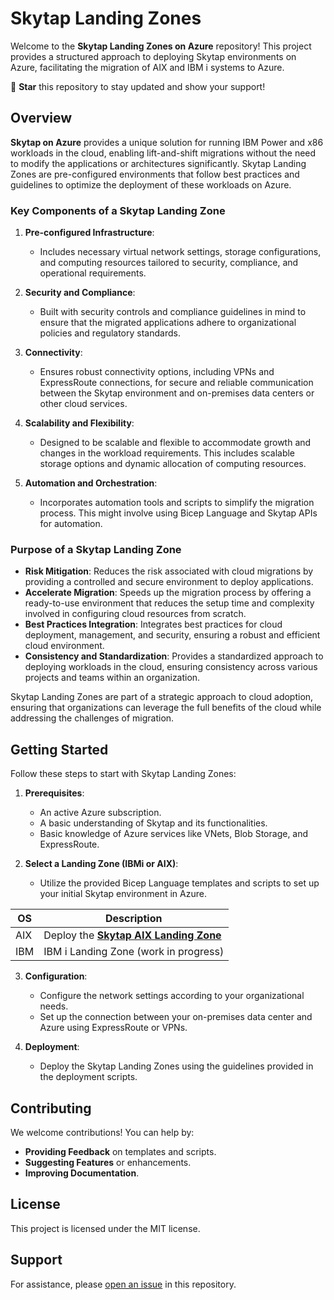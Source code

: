 # Skytap Landing Zones

Welcome to the **Skytap Landing Zones on Azure** repository! This project provides a structured approach to deploying Skytap environments on Azure, facilitating the migration of AIX and IBM i systems to Azure.

🌟 **Star** this repository to stay updated and show your support!

## Overview

**Skytap on Azure** provides a unique solution for running IBM Power and x86 workloads in the cloud, enabling lift-and-shift migrations without the need to modify the applications or architectures significantly. Skytap Landing Zones are pre-configured environments that follow best practices and guidelines to optimize the deployment of these workloads on Azure.

### Key Components of a Skytap Landing Zone

1. **Pre-configured Infrastructure**:
   - Includes necessary virtual network settings, storage configurations, and computing resources tailored to security, compliance, and operational requirements.

2. **Security and Compliance**:
   - Built with security controls and compliance guidelines in mind to ensure that the migrated applications adhere to organizational policies and regulatory standards.

3. **Connectivity**:
   - Ensures robust connectivity options, including VPNs and ExpressRoute connections, for secure and reliable communication between the Skytap environment and on-premises data centers or other cloud services.

4. **Scalability and Flexibility**:
   - Designed to be scalable and flexible to accommodate growth and changes in the workload requirements. This includes scalable storage options and dynamic allocation of computing resources.

5. **Automation and Orchestration**:
   - Incorporates automation tools and scripts to simplify the migration process. This might involve using Bicep Language and Skytap APIs for automation.

### Purpose of a Skytap Landing Zone

- **Risk Mitigation**: Reduces the risk associated with cloud migrations by providing a controlled and secure environment to deploy applications.
- **Accelerate Migration**: Speeds up the migration process by offering a ready-to-use environment that reduces the setup time and complexity involved in configuring cloud resources from scratch.
- **Best Practices Integration**: Integrates best practices for cloud deployment, management, and security, ensuring a robust and efficient cloud environment.
- **Consistency and Standardization**: Provides a standardized approach to deploying workloads in the cloud, ensuring consistency across various projects and teams within an organization.

Skytap Landing Zones are part of a strategic approach to cloud adoption, ensuring that organizations can leverage the full benefits of the cloud while addressing the challenges of migration.

## Getting Started

Follow these steps to start with Skytap Landing Zones:

1. **Prerequisites**:
   - An active Azure subscription.
   - A basic understanding of Skytap and its functionalities.
   - Basic knowledge of Azure services like VNets, Blob Storage, and ExpressRoute.

2. **Select a Landing Zone (IBMi or AIX)**:
   - Utilize the provided Bicep Language templates and scripts to set up your initial Skytap environment in Azure.

| OS  | Description                                                                                               |
|-----|-----------------------------------------------------------------------------------------------------------|
| AIX | Deploy the **[Skytap AIX Landing Zone](docs/aix/aix-landing-zone.md)**                                                          |
| IBM | IBM i Landing Zone (work in progress) 


3. **Configuration**:
   - Configure the network settings according to your organizational needs.
   - Set up the connection between your on-premises data center and Azure using ExpressRoute or VPNs.

4. **Deployment**:
   - Deploy the Skytap Landing Zones using the guidelines provided in the deployment scripts.

## Contributing

We welcome contributions! You can help by:
- **Providing Feedback** on templates and scripts.
- **Suggesting Features** or enhancements.
- **Improving Documentation**.

## License

This project is licensed under the MIT license.

## Support

For assistance, please [open an issue](https://github.com/daveRendon/skytap/issues) in this repository.
